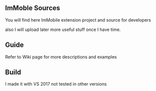 ## ImMoble Sources

You will find here ImMobile extension project and source for developers

also I will upload later more useful stuff once I have time.

## Guide

Refer to Wiki page for more descriptions and examples

## Build

I made it with VS 2017 not tested in other versions
